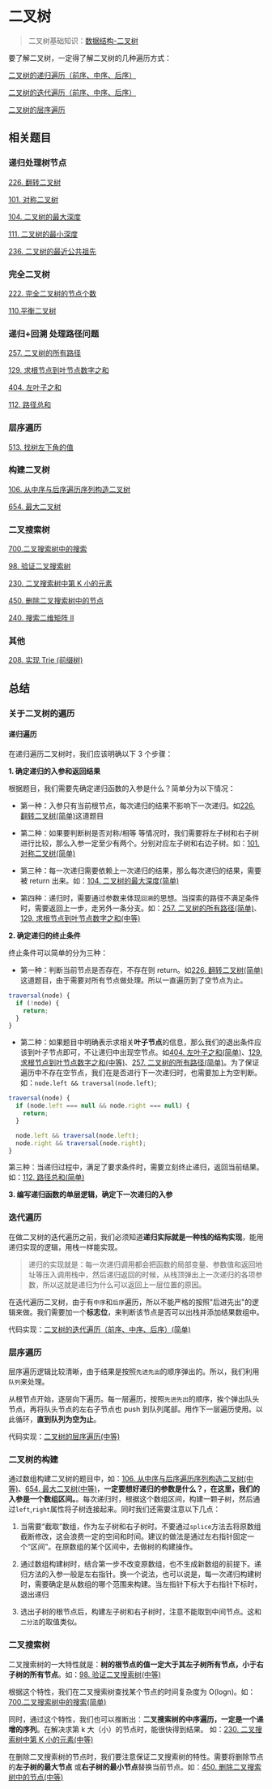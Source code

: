 # 二叉树

> 二叉树基础知识：[数据结构-二叉树](https://github.com/kerwin-ly/Blog/blob/main/data-structure/%E4%BA%8C%E5%8F%89%E6%A0%91.md)

要了解二叉树，一定得了解二叉树的几种遍历方式：

[二叉树的递归遍历（前序、中序、后序）](<https://github.com/kerwin-ly/Blog/blob/main/algorithm/binary-tree/%E4%BA%8C%E5%8F%89%E6%A0%91%E7%9A%84%E9%80%92%E5%BD%92%E9%81%8D%E5%8E%86(%E7%AE%80%E5%8D%95).md>)

[二叉树的迭代遍历（前序、中序、后序）](<https://github.com/kerwin-ly/Blog/blob/main/algorithm/binary-tree/%E4%BA%8C%E5%8F%89%E6%A0%91%E7%9A%84%E8%BF%AD%E4%BB%A3%E9%81%8D%E5%8E%86(%E4%B8%AD%E7%AD%89).md>)

[二叉树的层序遍历](<https://github.com/kerwin-ly/Blog/blob/main/algorithm/binary-tree/%E4%BA%8C%E5%8F%89%E6%A0%91%E7%9A%84%E5%B1%82%E5%BA%8F%E9%81%8D%E5%8E%86(%E4%B8%AD%E7%AD%89).md>)

## 相关题目

### 递归处理树节点

[226. 翻转二叉树](<https://github.com/kerwin-ly/Blog/blob/main/algorithm/binary-tree/226.%20%E7%BF%BB%E8%BD%AC%E4%BA%8C%E5%8F%89%E6%A0%91(%E7%AE%80%E5%8D%95).md>)

[101. 对称二叉树](<https://github.com/kerwin-ly/Blog/blob/main/algorithm/binary-tree/101.%20%E5%AF%B9%E7%A7%B0%E4%BA%8C%E5%8F%89%E6%A0%91(%E7%AE%80%E5%8D%95).md>)

[104. 二叉树的最大深度](<https://github.com/kerwin-ly/Blog/blob/main/algorithm/binary-tree/104.%20%E4%BA%8C%E5%8F%89%E6%A0%91%E7%9A%84%E6%9C%80%E5%A4%A7%E6%B7%B1%E5%BA%A6(%E7%AE%80%E5%8D%95).md>)

[111. 二叉树的最小深度](<https://github.com/kerwin-ly/Blog/blob/main/algorithm/binary-tree/111.%20%E4%BA%8C%E5%8F%89%E6%A0%91%E7%9A%84%E6%9C%80%E5%B0%8F%E6%B7%B1%E5%BA%A6(%E7%AE%80%E5%8D%95).md>)

[236. 二叉树的最近公共祖先](https://github.com/kerwin-ly/Blog/blob/main/algorithm/binary-tree/236.%20%E4%BA%8C%E5%8F%89%E6%A0%91%E7%9A%84%E6%9C%80%E8%BF%91%E5%85%AC%E5%85%B1%E7%A5%96%E5%85%88.md)

### 完全二叉树

[222. 完全二叉树的节点个数](<https://github.com/kerwin-ly/Blog/blob/main/algorithm/binary-tree/222.%20%E5%AE%8C%E5%85%A8%E4%BA%8C%E5%8F%89%E6%A0%91%E7%9A%84%E8%8A%82%E7%82%B9%E4%B8%AA%E6%95%B0(%E4%B8%AD%E7%AD%89).md>)

[110.平衡二叉树](<https://github.com/kerwin-ly/Blog/blob/main/algorithm/binary-tree/110.%E5%B9%B3%E8%A1%A1%E4%BA%8C%E5%8F%89%E6%A0%91(%E7%AE%80%E5%8D%95).md>)

### 递归+回溯 处理路径问题

[257. 二叉树的所有路径](<https://github.com/kerwin-ly/Blog/blob/main/algorithm/binary-tree/257.%20%E4%BA%8C%E5%8F%89%E6%A0%91%E7%9A%84%E6%89%80%E6%9C%89%E8%B7%AF%E5%BE%84(%E7%AE%80%E5%8D%95).md>)

[129. 求根节点到叶节点数字之和](<https://github.com/kerwin-ly/Blog/blob/main/algorithm/binary-tree/129.%20%E6%B1%82%E6%A0%B9%E8%8A%82%E7%82%B9%E5%88%B0%E5%8F%B6%E8%8A%82%E7%82%B9%E6%95%B0%E5%AD%97%E4%B9%8B%E5%92%8C(%E4%B8%AD%E7%AD%89).md>)

[404. 左叶子之和](<https://github.com/kerwin-ly/Blog/blob/main/algorithm/binary-tree/404.%20%E5%B7%A6%E5%8F%B6%E5%AD%90%E4%B9%8B%E5%92%8C(%E7%AE%80%E5%8D%95).md>)

[112. 路径总和](<https://github.com/kerwin-ly/Blog/blob/main/algorithm/binary-tree/112.%20%E8%B7%AF%E5%BE%84%E6%80%BB%E5%92%8C(%E7%AE%80%E5%8D%95).md>)

### 层序遍历

[513. 找树左下角的值](<https://github.com/kerwin-ly/Blog/blob/main/algorithm/binary-tree/513.%20%E6%89%BE%E6%A0%91%E5%B7%A6%E4%B8%8B%E8%A7%92%E7%9A%84%E5%80%BC(%E4%B8%AD%E7%AD%89).md>)

### 构建二叉树

[106. 从中序与后序遍历序列构造二叉树](<https://github.com/kerwin-ly/Blog/blob/main/algorithm/binary-tree/106.%20%E4%BB%8E%E4%B8%AD%E5%BA%8F%E4%B8%8E%E5%90%8E%E5%BA%8F%E9%81%8D%E5%8E%86%E5%BA%8F%E5%88%97%E6%9E%84%E9%80%A0%E4%BA%8C%E5%8F%89%E6%A0%91(%E4%B8%AD%E7%AD%89).md>)

[654. 最大二叉树](<https://github.com/kerwin-ly/Blog/blob/main/algorithm/binary-tree/654.%20%E6%9C%80%E5%A4%A7%E4%BA%8C%E5%8F%89%E6%A0%91(%E4%B8%AD%E7%AD%89).md>)

### 二叉搜索树

[700.二叉搜索树中的搜索](<https://github.com/kerwin-ly/Blog/blob/main/algorithm/binary-tree/700.%E4%BA%8C%E5%8F%89%E6%90%9C%E7%B4%A2%E6%A0%91%E4%B8%AD%E7%9A%84%E6%90%9C%E7%B4%A2(%E7%AE%80%E5%8D%95).md>)

[98. 验证二叉搜索树](<https://github.com/kerwin-ly/Blog/blob/main/algorithm/binary-tree/98.%20%E9%AA%8C%E8%AF%81%E4%BA%8C%E5%8F%89%E6%90%9C%E7%B4%A2%E6%A0%91(%E4%B8%AD%E7%AD%89).md>)

[230. 二叉搜索树中第 K 小的元素](<https://github.com/kerwin-ly/Blog/blob/main/algorithm/binary-tree/230.%20%E4%BA%8C%E5%8F%89%E6%90%9C%E7%B4%A2%E6%A0%91%E4%B8%AD%E7%AC%ACK%E5%B0%8F%E7%9A%84%E5%85%83%E7%B4%A0(%E4%B8%AD%E7%AD%89).md>)

[450. 删除二叉搜索树中的节点](<https://github.com/kerwin-ly/Blog/blob/main/algorithm/binary-tree/450.%20%E5%88%A0%E9%99%A4%E4%BA%8C%E5%8F%89%E6%90%9C%E7%B4%A2%E6%A0%91%E4%B8%AD%E7%9A%84%E8%8A%82%E7%82%B9(%E4%B8%AD%E7%AD%89).md>)

[240. 搜索二维矩阵 II](TODO)

### 其他

[208. 实现 Trie (前缀树)](<https://github.com/kerwin-ly/Blog/blob/main/algorithm/binary-tree/208.%20%E5%AE%9E%E7%8E%B0%20Trie%20(%E5%89%8D%E7%BC%80%E6%A0%91).md>)

## 总结

### 关于二叉树的遍历

#### 递归遍历

在递归遍历二叉树时，我们应该明确以下 3 个步骤：

**1. 确定递归的入参和返回结果**

根据题目，我们需要先确定递归函数的入参是什么？简单分为以下情况：

- 第一种：入参只有当前根节点，每次递归的结果不影响下一次递归。如[226. 翻转二叉树(简单)](<https://github.com/kerwin-ly/Blog/blob/main/algorithm/binary-tree/226.%20%E7%BF%BB%E8%BD%AC%E4%BA%8C%E5%8F%89%E6%A0%91(%E7%AE%80%E5%8D%95).md>)这道题目

- 第二种：如果要判断树是否对称/相等 等情况时，我们需要将左子树和右子树进行比较，那么入参一定至少有两个。分别对应左子树和右边子树。如：[101. 对称二叉树(简单)](<https://github.com/kerwin-ly/Blog/blob/main/algorithm/binary-tree/101.%20%E5%AF%B9%E7%A7%B0%E4%BA%8C%E5%8F%89%E6%A0%91(%E7%AE%80%E5%8D%95).md>)

- 第三种：每一次递归需要依赖上一次递归的结果，那么每次递归的结果，需要被 return 出来。如：[104. 二叉树的最大深度(简单)](<https://github.com/kerwin-ly/Blog/blob/main/algorithm/binary-tree/104.%20%E4%BA%8C%E5%8F%89%E6%A0%91%E7%9A%84%E6%9C%80%E5%A4%A7%E6%B7%B1%E5%BA%A6(%E7%AE%80%E5%8D%95).md>)

- 第四种：递归时，需要通过参数来体现`回溯`的思想。当探索的路径不满足条件时，需要返回上一步，走另外一条分支。如：[257. 二叉树的所有路径(简单)](<https://github.com/kerwin-ly/Blog/blob/main/algorithm/binary-tree/257.%20%E4%BA%8C%E5%8F%89%E6%A0%91%E7%9A%84%E6%89%80%E6%9C%89%E8%B7%AF%E5%BE%84(%E7%AE%80%E5%8D%95).md>)、[129. 求根节点到叶节点数字之和(中等)](<https://github.com/kerwin-ly/Blog/blob/main/algorithm/binary-tree/129.%20%E6%B1%82%E6%A0%B9%E8%8A%82%E7%82%B9%E5%88%B0%E5%8F%B6%E8%8A%82%E7%82%B9%E6%95%B0%E5%AD%97%E4%B9%8B%E5%92%8C(%E4%B8%AD%E7%AD%89).md>)

**2. 确定递归的终止条件**

终止条件可以简单的分为三种：

- 第一种：判断当前节点是否存在，不存在则 return。如[226. 翻转二叉树(简单)](<https://github.com/kerwin-ly/Blog/blob/main/algorithm/binary-tree/226.%20%E7%BF%BB%E8%BD%AC%E4%BA%8C%E5%8F%89%E6%A0%91(%E7%AE%80%E5%8D%95).md>)这道题目，由于需要对所有节点做处理。所以一直遍历到了空节点为止。

```js
traversal(node) {
  if (!node) {
    return;
  }
}
```

- 第二种：如果题目中明确表示求相关**叶子节点**的信息，那么我们的退出条件应该到叶子节点即可，不让递归中出现空节点。如[404. 左叶子之和(简单)](<https://github.com/kerwin-ly/Blog/blob/main/algorithm/binary-tree/404.%20%E5%B7%A6%E5%8F%B6%E5%AD%90%E4%B9%8B%E5%92%8C(%E7%AE%80%E5%8D%95).md>)、[129. 求根节点到叶节点数字之和(中等)](<https://github.com/kerwin-ly/Blog/blob/main/algorithm/binary-tree/129.%20%E6%B1%82%E6%A0%B9%E8%8A%82%E7%82%B9%E5%88%B0%E5%8F%B6%E8%8A%82%E7%82%B9%E6%95%B0%E5%AD%97%E4%B9%8B%E5%92%8C(%E4%B8%AD%E7%AD%89).md>)、[257. 二叉树的所有路径(简单)](<https://github.com/kerwin-ly/Blog/blob/main/algorithm/binary-tree/257.%20%E4%BA%8C%E5%8F%89%E6%A0%91%E7%9A%84%E6%89%80%E6%9C%89%E8%B7%AF%E5%BE%84(%E7%AE%80%E5%8D%95).md>)。为了保证遍历中不存在空节点，我们在是否进行下一次递归时，也需要加上为空判断。如：`node.left && traversal(node.left)`;

```js
traversal(node) {
  if (node.left === null && node.right === null) {
    return;
  }

  node.left && traversal(node.left);
  node.right && traversal(node.right);
}
```

第三种：当递归过程中，满足了要求条件时，需要立刻终止递归，返回当前结果。如：[112. 路径总和(简单)](<https://github.com/kerwin-ly/Blog/blob/main/algorithm/binary-tree/112.%20%E8%B7%AF%E5%BE%84%E6%80%BB%E5%92%8C(%E7%AE%80%E5%8D%95).md>)

**3. 编写递归函数的单层逻辑，确定下一次递归的入参**

### 迭代遍历

在做二叉树的迭代遍历之前，我们必须知道**递归实际就是一种栈的结构实现**，能用递归实现的逻辑，用栈一样能实现。

> 递归的实现就是：每一次递归调用都会把函数的局部变量、参数值和返回地址等压入调用栈中，然后递归返回的时候，从栈顶弹出上一次递归的各项参数，所以这就是递归为什么可以返回上一层位置的原因。

在迭代遍历二叉树，由于有`中序`和`后序`遍历，所以不能严格的按照"后进先出"的逻辑来做。我们需要加一个**标志位**，来判断该节点是否可以出栈并添加结果数组中。

代码实现：[二叉树的迭代遍历（前序、中序、后序）(简单)](<https://github.com/kerwin-ly/Blog/blob/main/algorithm/binary-tree/%E4%BA%8C%E5%8F%89%E6%A0%91%E7%9A%84%E8%BF%AD%E4%BB%A3%E9%81%8D%E5%8E%86(%E4%B8%AD%E7%AD%89).md>)

### 层序遍历

层序遍历逻辑比较清晰，由于结果是按照`先进先出`的顺序弹出的。所以，我们利用`队列`来处理。

从根节点开始，逐层向下遍历。每一层遍历，按照`先进先出`的顺序，挨个弹出队头节点，再将队头节点的左右子节点也 push 到队列尾部。用作下一层遍历使用。以此循环，**直到队列为空为止**。

代码实现：[二叉树的层序遍历(中等)](<https://github.com/kerwin-ly/Blog/blob/main/algorithm/binary-tree/%E4%BA%8C%E5%8F%89%E6%A0%91%E7%9A%84%E5%B1%82%E5%BA%8F%E9%81%8D%E5%8E%86(%E4%B8%AD%E7%AD%89).md>)

### 二叉树的构建

通过数组构建二叉树的题目中，如：[106. 从中序与后序遍历序列构造二叉树(中等)](<https://github.com/kerwin-ly/Blog/blob/main/algorithm/binary-tree/106.%20%E4%BB%8E%E4%B8%AD%E5%BA%8F%E4%B8%8E%E5%90%8E%E5%BA%8F%E9%81%8D%E5%8E%86%E5%BA%8F%E5%88%97%E6%9E%84%E9%80%A0%E4%BA%8C%E5%8F%89%E6%A0%91(%E4%B8%AD%E7%AD%89).md>)、[654. 最大二叉树(中等)](<https://github.com/kerwin-ly/Blog/blob/main/algorithm/binary-tree/654.%20%E6%9C%80%E5%A4%A7%E4%BA%8C%E5%8F%89%E6%A0%91(%E4%B8%AD%E7%AD%89).md>)，**一定要想好递归的参数是什么？，在这里，我们的入参是一个数组区间。**。每次递归时，根据这个数组区间，构建一颗子树，然后通过`left`,`right`属性将子树连接起来。同时我们还需要注意以下几点：

1. 当需要“截取”数组，作为左子树和右子树时。不要通过`splice`方法去将原数组截断修改，这会浪费一定的空间和时间。建议的做法是通过左右指针固定一个“区间”。在原数组的某个区间中，去做树的构建操作。

2. 通过数组构建树时，结合第一步不改变原数组，也不生成新数组的前提下。递归方法的入参一般是左右指针。换一个说法，也可以说是，每一次递归构建树时，需要确定是从数组的哪个范围来构建。当左指针下标大于右指针下标时，退出递归

3. 选出子树的根节点后，构建左子树和右子树时，注意不能取到中间节点。这和`二分法`的取值类似。

### 二叉搜索树

二叉搜索树的一大特性就是：**树的根节点的值一定大于其左子树所有节点，小于右子树的所有节点**。如：[98. 验证二叉搜索树(中等)](<https://github.com/kerwin-ly/Blog/blob/main/algorithm/binary-tree/98.%20%E9%AA%8C%E8%AF%81%E4%BA%8C%E5%8F%89%E6%90%9C%E7%B4%A2%E6%A0%91(%E4%B8%AD%E7%AD%89).md>)

根据这个特性，我们在二叉搜索树查找某个节点的时间复杂度为 O(logn)。如：[700.二叉搜索树中的搜索(简单)](<https://github.com/kerwin-ly/Blog/blob/main/algorithm/binary-tree/700.%E4%BA%8C%E5%8F%89%E6%90%9C%E7%B4%A2%E6%A0%91%E4%B8%AD%E7%9A%84%E6%90%9C%E7%B4%A2(%E7%AE%80%E5%8D%95).md>)

同时，通过这个特性，我们也可以推断出：**二叉搜索树的中序遍历，一定是一个递增的序列**。在解决求第 k 大（小）的节点时，能很快得到结果。 如：[230. 二叉搜索树中第 K 小的元素(中等)](<https://github.com/kerwin-ly/Blog/blob/main/algorithm/binary-tree/230.%20%E4%BA%8C%E5%8F%89%E6%90%9C%E7%B4%A2%E6%A0%91%E4%B8%AD%E7%AC%ACK%E5%B0%8F%E7%9A%84%E5%85%83%E7%B4%A0(%E4%B8%AD%E7%AD%89).md>)

在删除二叉搜索树的节点时，我们要注意保证二叉搜索树的特性。需要将删除节点的**左子树的最大节点** 或**右子树的最小节点**替换当前节点。如：[450. 删除二叉搜索树中的节点(中等)](<https://github.com/kerwin-ly/Blog/blob/main/algorithm/binary-tree/450.%20%E5%88%A0%E9%99%A4%E4%BA%8C%E5%8F%89%E6%90%9C%E7%B4%A2%E6%A0%91%E4%B8%AD%E7%9A%84%E8%8A%82%E7%82%B9(%E4%B8%AD%E7%AD%89).md>)

